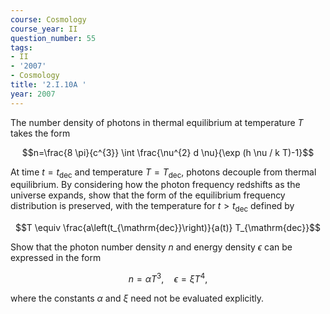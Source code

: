 ```yaml
---
course: Cosmology
course_year: II
question_number: 55
tags:
- II
- '2007'
- Cosmology
title: '2.I.10A '
year: 2007
---
```



The number density of photons in thermal equilibrium at temperature $T$ takes the form

$$n=\frac{8 \pi}{c^{3}} \int \frac{\nu^{2} d \nu}{\exp (h \nu / k T)-1}$$

At time $t=t_{\mathrm{dec}}$ and temperature $T=T_{\mathrm{dec}}$, photons decouple from thermal equilibrium. By considering how the photon frequency redshifts as the universe expands, show that the form of the equilibrium frequency distribution is preserved, with the temperature for $t>t_{\mathrm{dec}}$ defined by

$$T \equiv \frac{a\left(t_{\mathrm{dec}}\right)}{a(t)} T_{\mathrm{dec}}$$

Show that the photon number density $n$ and energy density $\epsilon$ can be expressed in the form

$$n=\alpha T^{3}, \quad \epsilon=\xi T^{4},$$

where the constants $\alpha$ and $\xi$ need not be evaluated explicitly.